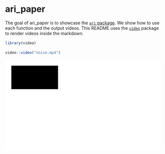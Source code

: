 
<!-- README.md is generated from README.Rmd. Please edit that file -->

# ari\_paper

<!-- badges: start -->

<!-- badges: end -->

The goal of ari\_paper is to showcase the [`ari`
package](https://cran.r-project.org/package=ari). We show how to use
each function and the output videos. This README uses the
[`video`](https://github.com/muschellij2/video) package to render videos
inside the markdown.

``` r
library(video)
```

``` r
video::video("noise.mp4")
```

![](README_files/figure-gfm/unnamed-chunk-3-1.png)<!-- -->

